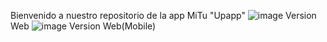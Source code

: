 Bienvenido a nuestro repositorio de la app MiTu "Upapp"
![image](https://github.com/user-attachments/assets/2f53dcec-dfc3-4a2f-a2e7-c090bf96118e)
Version Web
![image](https://github.com/user-attachments/assets/cd53497b-93e8-4491-93ea-48262d3d6aff)
Version Web(Mobile)
